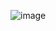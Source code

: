 ![image](https://user-images.githubusercontent.com/101611468/192027281-ad5080cc-ff16-48d0-a51d-cc2e0950da0a.png)
